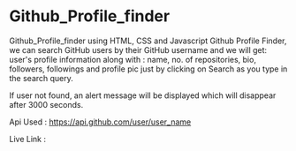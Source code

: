 # Github_Profile_finder
Github_Profile_finder using HTML, CSS and Javascript
Github Profile Finder, we can search GitHub users by their GitHub username and we will get:
user's profile information along with :
name,
no. of repositories,
bio,
followers,
followings and
profile pic just by clicking on Search as you type in the search query.

If user not found, an alert message will be displayed which will disappear after 3000 seconds.

Api Used : https://api.github.com/user/user_name

Live Link : 

